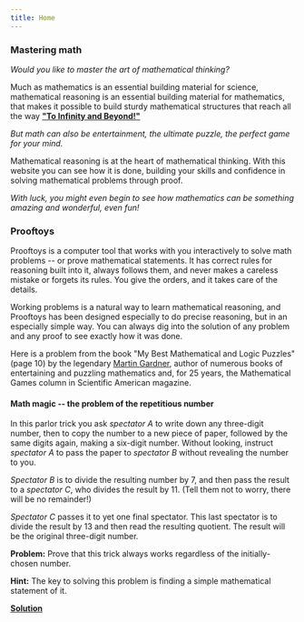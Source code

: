 ```yaml
---
title: Home
---
```


### Mastering math

*Would you like to master the art of mathematical thinking?*

Much as mathematics is an essential building material for science,
mathematical reasoning is an essential building material for
mathematics, that makes it possible to build sturdy mathematical
structures that reach all the way **<a target=_blank
href="https://www.youtube.com/watch?v=2VSYmGSJtCA">"To Infinity and
Beyond!"</a>**

*But math can also be entertainment, the ultimate puzzle, the
perfect game for your mind.*

Mathematical reasoning is at the heart of mathematical thinking.  With
this website you can see how it is done, building your skills and
confidence in solving mathematical problems through proof.

*With luck, you might even begin to see how mathematics can be
something amazing and wonderful, even fun!*

### Prooftoys

Prooftoys is a computer tool that works with you interactively to
solve math problems -- or prove mathematical statements.  It has
correct rules for reasoning built into it, always follows them, and
never makes a careless mistake or forgets its rules.  You give the
orders, and it takes care of the details.

Working problems is a natural way to learn mathematical reasoning, and
Prooftoys has been designed especially to do precise reasoning, but in
an especially simple way.  You can always dig into the solution of any
problem and any proof to see exactly how it was done.

Here is a problem from the book "My Best Mathematical and Logic
Puzzles" (page 10) by the legendary <a target=_blank
href="https://en.wikipedia.org/wiki/Martin_Gardner">Martin
Gardner</a>, author of numerous books of entertaining and puzzling
mathematics and, for 25 years, the Mathematical Games column in
Scientific American magazine.

#### Math magic -- the problem of the repetitious number

In this parlor trick you ask *spectator A* to write down any three-digit
number, then to copy the number to a new piece of paper, followed by
the same digits again, making a six-digit number.  Without looking,
instruct *spectator A* to pass the paper to *spectator B* without
revealing the number to you.

*Spectator B* is to divide the resulting number by 7, and then pass the
result to a *spectator C*, who divides the result by 11. (Tell them not
to worry, there will be no remainder!)

*Spectator C* passes it to yet one final spectator.  This last
spectator is to divide the result by 13 and then read the resulting
quotient.  The result will be the original three-digit number.

**Problem:** Prove that this trick always works regardless of the
initially-chosen number.

**Hint:** The key to solving this problem is finding a simple
mathematical statement of it.

**[Solution](/rep-num/)**
